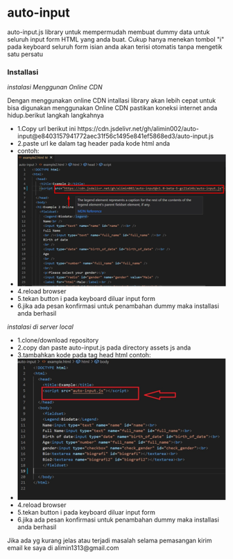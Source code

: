 # auto-input

<p>auto-input.js library untuk mempermudah membuat dummy data untuk seluruh input form HTML yang anda buat. Cukup hanya menekan tombol "i" pada keyboard seluruh form isian anda akan terisi otomatis tanpa mengetik satu persatu</p>
<h3>Installasi</h3>
<i>instalasi Menggunan Online CDN</i>
<p>Dengan menggunakan online CDN intallasi library akan lebih cepat untuk bisa digunakan menggunakan Online CDN pastikan koneksi internet anda hidup.berikut langkah langkahnya</p>
<ul>
<li>1.Copy url berikut ini https://cdn.jsdelivr.net/gh/alimin002/auto-input@e8403157941772aec31f56c1495e841ef5868ed3/auto-input.js</li>
<li>
  2.paste url ke dalam tag header pada kode html anda 
  <script src="https://cdn.jsdelivr.net/gh/alimin002/auto-input@e8403157941772aec31f56c1495e841ef5868ed3/auto-input.js"></script>
  </li>
<li>
contoh:
</li>
<li><img src="https://github.com/alimin002/auto-input/blob/master/example_online_cdn.jpg"></li>
<li>4.reload browser</li>
<li>5.tekan button i pada keyboard diluar input form</li>
<li>6.jika ada pesan konfirmasi untuk penambahan dummy maka installasi anda berhasil</li>
</ul>
<i>instalasi di server local</i>
<ul>
<li>1.clone/download repository</li>
<li>2.copy dan paste auto-input.js pada directory assets js anda</li>
<li>3.tambahkan kode <script src="[path_file]/auto-input.js"></script> pada tag head html 
contoh:
</li>
<li><img src="https://github.com/alimin002/auto-input/blob/master/example.jpg"></li>
<li>4.reload browser</li>
<li>5.tekan button i pada keyboard diluar input form</li>
<li>6.jika ada pesan konfirmasi untuk penambahan dummy maka installasi anda berhasil</li>
</ul>
<p>Jika ada yg kurang jelas atau terjadi masalah selama pemasangan kirim email ke saya di alimin1313@gmail.com</p>


